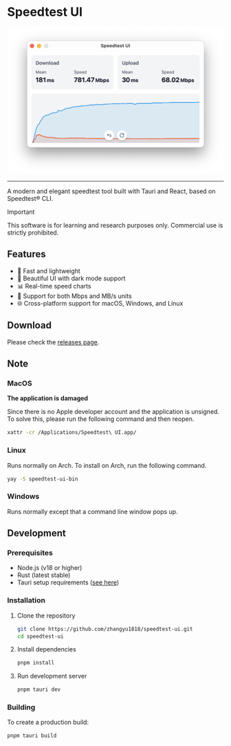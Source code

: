 # Speedtest UI

![screenshot](./screenshots/sceenshot.png)

---

A modern and elegant speedtest tool built with Tauri and React, based on Speedtest® CLI.

> [!IMPORTANT]
> This software is for learning and research purposes only. Commercial use is strictly prohibited.

## Features

- 🚀 Fast and lightweight
- 🎨 Beautiful UI with dark mode support
- 📊 Real-time speed charts
- 🔄 Support for both Mbps and MB/s units
- 🌐 Cross-platform support for macOS, Windows, and Linux

## Download

Please check the [releases page](https://github.com/zhangyu1818/speedtest-ui/releases).

## Note

### MacOS

**The application is damaged**

Since there is no Apple developer account and the application is unsigned. To solve this, please run the following command and then reopen.

```bash
xattr -cr /Applications/Speedtest\ UI.app/
```

### Linux

Runs normally on Arch. To install on Arch, run the following command.

```bash
yay -S speedtest-ui-bin
```

### Windows

Runs normally except that a command line window pops up.

## Development

### Prerequisites

- Node.js (v18 or higher)
- Rust (latest stable)
- Tauri setup requirements ([see here](https://v2.tauri.app/start/prerequisites/))

### Installation

1. Clone the repository

   ```bash
   git clone https://github.com/zhangyu1818/speedtest-ui.git
   cd speedtest-ui
   ```

2. Install dependencies

   ```bash
   pnpm install
   ```

3. Run development server

   ```bash
   pnpm tauri dev
   ```

### Building

To create a production build:

```bash
pnpm tauri build
```
